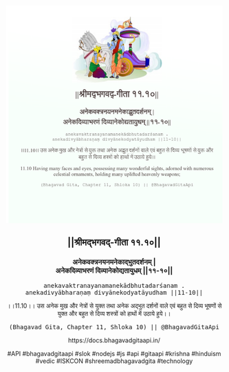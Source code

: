 <img src="../../asset/BG_11_10.png"/>
<center><h2>||श्रीमद्‍भगवद्‍-गीता ११.१०||</h2>
<h3>अनेकवक्त्रनयनमनेकाद्भुतदर्शनम् |<br/>अनेकदिव्याभरणं दिव्यानेकोद्यतायुधम् ||११-१०||</h3>
<pre>anekavaktranayanamanekādbhutadarśanam .<br/>anekadivyābharaṇaṃ divyānekodyatāyudham ||11-10||</pre>
<p>।।11.10।। उस अनेक मुख और नेत्रों से युक्त तथा अनेक अद्भुत दर्शनों वाले एवं बहुत से दिव्य भूषणों से युक्त और बहुत से दिव्य शस्त्रों को हाथों में उठाये हुये।।</p>
<pre>(Bhagavad Gita, Chapter 11, Shloka 10) || @BhagavadGitaApi</pre><p>https://docs.bhagavadgitaapi.in/</p><p>#API #bhagavadgitaapi #slok #nodejs #js #api #gitaapi #krishna #hinduism #vedic #ISKCON #shreemadbhagavadgita #technology</p></center>